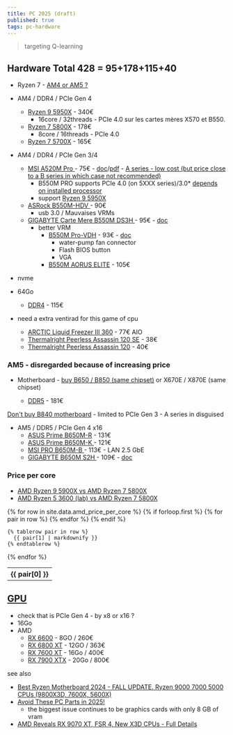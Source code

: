 ```yaml
---
title: PC 2025 (draft)
published: true
tags: pc-hardware
---
```

> targeting Q-learning

## Hardware Total 428 = 95+178+115+40


- Ryzen 7 - [AM4 or AM5 ?](https://chatgpt.com/share/678509b3-e838-800d-805b-9c12f6d3dff6)


- AM4 / DDR4 / PCIe Gen 4

    - [Ryzen 9 5950X](https://www.amazon.fr/AMD-Ryzen-9-5950X-RyzenTM/dp/B0815Y8J9N) - 340€
    	- 16core / 32threads - PCIe 4.0 sur les cartes mères X570 et B550.
    - [Ryzen 7 5800X](https://www.amazon.fr/AMD-Ryzen-7-5800X-RyzenTM/dp/B0815XFSGK) - 178€
    	-  8core / 16threads - PCIe 4.0
    - [Ryzen 7 5700X](https://www.amazon.fr/AMD-Ryzen-5700X-sans-Ventilateur/dp/B09VCHQHZ6) - 165€

- AM4 / DDR4 / PCIe Gen 3/4

	- [MSI A520M Pro ](https://www.amazon.fr/MSI-A520M-Pro-Carte-m%C3%A8re/dp/B08HKJ45DR) - 75€ - [doc](https://www.msi.com/Motherboard/A520M-PRO)/[pdf](https://download-2.msi.com/archive/mnu_exe/mb/B550MPRO_A520MPRO.pdf) - [A series - low cost (but price close to a B series in which case not recommended)](https://youtu.be/fZrrynSPFGY?si=xRD-A4SJudt6qCv6&t=150)
    	- B550M PRO supports PCIe 4.0 (on 5XXX series)/3.0*  [depends on installed processor](https://chatgpt.com/share/67855e3b-0c70-800d-88cb-0414c18483a6) 
        - support [Ryzen 9 5950X](https://www.msi.com/Motherboard/A520M-PRO/support#cpu)
	- [ASRock B550M-HDV ](https://www.ldlc.com/fiche/PB00348182.html) - 90€
    	- usb 3.0 / Mauvaises VRMs
    - [GIGABYTE Carte Mere B550M DS3H ](https://www.amazon.fr/GIGABYTE-Carte-Mere-B550M-DS3H/dp/B089TNX9YT) - 95€ - [doc](https://www.gigabyte.com/Motherboard/B550M-DS3H-rev-10-11-12-13#kf)
		- better VRM 
			- [B550M Pro-VDH](https://www.amazon.fr/MSI-B550M-Pro-VDH-Carte-Emplacement/dp/B08NCK1MBQ) - 93€ - [doc](https://www.msi.com/Motherboard/B550M-PRO-VDH/Specification)
				- water-pump fan connector
				- Flash BIOS button
                - VGA
			- [B550M AORUS ELITE](https://www.gigabyte.com/Motherboard/B550M-AORUS-ELITE-rev-10-11-12#kf) - 105€
- nvme
- 64Go 
    - [DDR4](https://www.amazon.fr/Crucial-2x32Go-3200MT-M%C3%A9moire-CP2K32G4DFRA32A/dp/B0C29W4G29) - 115€


- need a extra ventirad for this game of cpu
  - [ARCTIC Liquid Freezer III 360](https://www.amazon.fr/gp/product/B09VH1T1C2?smid=AUBM4K0YLFI9J&psc=1) - 77€ AIO
  - [Thermalright Peerless Assassin 120 SE](https://www.amazon.fr/Thermalright-Refroidisseur-refroidisseur-ventilateur-technologie/dp/B09NSTR7JZ) - 38€
  - [Thermalright Peerless Assassin 120](https://www.amazon.fr/gp/product/B0B535ZLSV) - 40€

### AM5 - disregarded because of increasing price
- Motherboard - [buy B650 / B850 (same chipset)](https://youtubetranscript.com/?v=ckm-SMnayuc&t=832) or X670E / X870E (same chipset)

	- [DDR5](https://www.amazon.fr/Crucial-2x32Go-5600MHz-M%C3%A9moire-Bureau/dp/B0C79H54TQ) - 181€
    
[Don't buy B840 motherboard](https://youtubetranscript.com/?v=ckm-SMnayuc&t=790) - limited to PCIe Gen 3 - A series in disguised

- AM5 / DDR5 / PCIe Gen 4 x16
	- [ASUS Prime B650M-R](https://www.amazon.fr/ASUS-Prime-B650M-R-Socket-S-ATA/dp/B0CS71GLWC) - 131€
    - [ASUS Prime B650M-K ](https://www.amazon.fr/ASUS-AMD-AM5-Prime-B650M-K/dp/B0C6HWFZ56) - 121€
    - [MSI PRO B650M-B ](https://www.ldlc.com/fiche/PB00589151.html) - 113€ - LAN 2.5 GbE
	- [GIGABYTE B650M S2H ](https://www.amazon.fr/Gigabyte-Carte-m%C3%A8re-B650M-S2H/dp/B0CGMBV6XD) - 109€ - [doc](https://www.gigabyte.com/Motherboard/B650M-S2H-rev-10#kf)


### Price per core

- [AMD Ryzen 9 5900X vs AMD Ryzen 7 5800X](https://www.cpu-monkey.com/en/compare_cpu-amd_ryzen_9_5900x-vs-amd_ryzen_7_5800x)
- [AMD Ryzen 5 3600 (lab) vs AMD Ryzen 7 5800X](https://www.cpu-monkey.com/en/compare_cpu-amd_ryzen_5_3600-vs-amd_ryzen_7_5800x)

<table>
  {% for row in site.data.amd_price_per_core %}
    {% if forloop.first %}
    <tr>
      {% for pair in row %}
        <th>{{ pair[0] }}</th>
      {% endfor %}
    </tr>
    {% endif %}

    {% tablerow pair in row %}
      {{ pair[1] | markdownify }}
    {% endtablerow %}
  {% endfor %}
</table>

## [GPU]()
- check that is PCIe Gen 4 - by x8 or x16 ?
- 16Go 
- AMD
	- [ RX 6600](https://www.amazon.fr/SWFT210-Radeon-6650-Core-Gaming/dp/B09ZLRDMXX) - 8GO / 260€
    - [RX 6800 XT](https://www.amazon.fr/XFX-Speedster-QICK319-Graphique-RX-675XYJFDP/dp/B0B34M1YLW) - 12GO / 363€
    - [RX 7600 XT](https://www.amazon.fr/gp/product/B0CSN564QQ) - 16Go / 400€
    - [ RX 7900 XTX](/dp/B0BNLT17XQ) - 20Go / 800€

see also
- [Best Ryzen Motherboard 2024 - FALL UPDATE. Ryzen 9000 7000 5000 CPUs (9800X3D, 7600X, 5600X)](https://www.youtube.com/watch?v=fZrrynSPFGY)
- [Avoid These PC Parts in 2025!](https://www.youtube.com/watch?v=ckm-SMnayuc&list=PLh9akXp2EH2CBpNTjGbdVzbaNUHkRFghJ&index=2)
	-  the biggest issue continues to be graphics cards with only 8 GB of vram 
- [AMD Reveals RX 9070 XT, FSR 4, New X3D CPUs - Full Details](https://www.youtube.com/watch?v=7N-0nkcJKpk)
